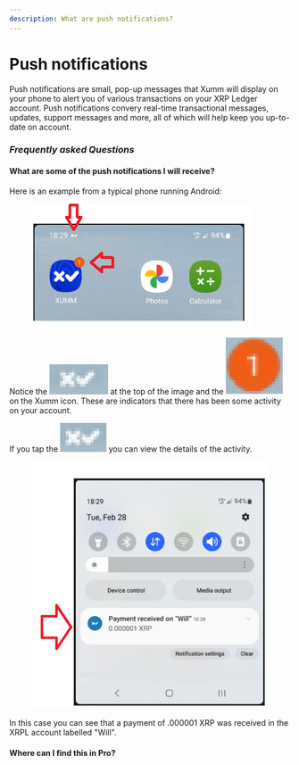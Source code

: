 ```yaml
---
description: What are push notifications?
---
```


# Push notifications

Push notifications are small, pop-up messages that Xumm will display on your phone to alert you of various transactions on your XRP Ledger account. Push notifications convery real-time transactional messages, updates, support messages and more, all of which will help keep you up-to-date on account.

### _Frequently asked Questions_

#### What are some of the push  notifications I will receive?

Here is an example from a typical phone running Android:

<figure><img src="../../.gitbook/assets/push notification - 2.png" alt=""><figcaption></figcaption></figure>

Notice the <img src="../../.gitbook/assets/image (1).png" alt="" data-size="line"> at the top of the image and the <img src="../../.gitbook/assets/image (2).png" alt="" data-size="line"> on the Xumm icon. These are indicators that there has been some activity on your account.

If you tap the <img src="../../.gitbook/assets/image (10).png" alt="" data-size="line"> you can view the details of the activity.

<figure><img src="../../.gitbook/assets/push notification - 1.png" alt=""><figcaption></figcaption></figure>

In this case you can see that a payment of .000001 XRP was received in the XRPL account labelled "Will".

#### Where can I find this in Pro?



